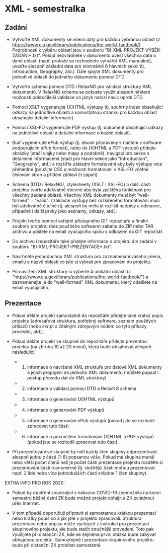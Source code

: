 # XML - semestralka

## Zadání
- Vytvořte XML dokumenty se všemi daty pro každou vybranou oblast (z
  https://www.cia.gov/library/publications/the-world-factbook/). Podrobnosti
  k výběru oblastí jsou v souboru "BI-XML-PROJEKT-VÝBĚR-ZADÁNÍ*.txt". Pokud
  nezvládnete v dokumentu uvést všechna data o dané oblasti (např. protože
  se rozhodnete vytvářet XML manuálně), uveďte alespoň základní data pro
  minimálně 6 hlavních sekcí (tj. Introduction, Geography, atd.). Dále
  spojte XML dokumenty pro jednotlivé oblasti do jediného dokumentu pomocí
  DTD.

- Vytvořte schema pomocí DTD i RelaxNG pro validaci struktury XML
  dokumentů. V RelaxNG schema se pokuste využít alespoň některé možnosti
  pokročilejší validace co jazyk nabízí navíc oproti DTD.

- Pomocí XSLT vygenerujte (X)HTML výstupy (tj. souhrný index obsahující
  odkazy na jednotlivé oblasti a samostatnou stránku pro každou oblast
  obsahující detailní informace).

- Pomocí XSL-FO vygenerujte PDF výstup (tj. dokument obsahující odkazy na
  jednotlivé oblasti a detailní informace o každé oblasti).

- Buď vygenerujte ePub výstup (tj. ebook připravený k načtení v software
  podporujícím ePub formát), nebo do (X)HTML a PDF výstupů přidejte obrázky
  (stačí vlajky nebo mapy a podobně), navigaci pro sekce s detailními
  informacemi (stačí pro hlavní sekce jako "Introduction", "Geography",
  atd.) a rozšiřte základní formátování aby byly výstupy více přehledné
  (použijte CSS a možnosti formátování v XSL-FO včetně číslování stran a
  přidání záhlaví či zápatí).

- Schema (DTD i RelaxNG), stylesheety (XSLT i XSL-FO) a další části
  projektu tvořte adekvátně obecné aby byla zajištěna funkčnost pro všechny
  zadané oblasti. Všechny XML dokumenty musí být "well-formed" + "valid". I
  základní výstupy bez rozšířeného formátování musí být adekvátně čitelné
  (tj. alespoň by mělo jít rozlišit nadpisy a odstavce, případně i další
  prvky jako seznamy, odkazy, atd.).

- Projekt tvořte pomocí veřejně přístupného GIT repozitáře a finální
  soubory projektu (bez použitého software) zabalte do ZIP nebo TAR archivu
  a pošlete na email vyučujícího spolu s odkazem na GIT repozitář.

- Do archivu i repozitáře také přidejte informace o projektu dle zadání v
  souboru "BI-XML-PROJEKT-PREZENTACE*.txt".

- Navrhněte jednoduchou XML strukturu pro zaznamenání vašeho jména,
  emailu a názvů oblastí co jste si vybrali pro zpracování do projektu.

- Po navržení XML struktury si vyberte 4 unikátní oblasti (z
  "https://www.cia.gov/library/publications/the-world-factbook/") a
  zaznamenejte je do "well-formed" XML dokumentu, který odešlete na email
  vyučujícího.
  
## Prezentace
- Pokud děláte projekt samostatně do repozitáře přidejte také krátký popis
  projektu (adresářová struktura, potřebný software, seznam použitých
  příkazů (nebo skript s čitelným zdrojovým kódem co tyto příkazy provede),
  atd.).

- Pokud děláte projekt ve skupině do repozitáře přidejte prezentaci
  projektu (na zhruba 10 až 20 minut), která bude obsahovat alespoň
  následující:

  - 1) informace o navržené XML struktuře pro datové XML dokumenty a jejich
       propojení do jednoho XML dokumentu (můžete popsat i postup převodu
       dat do XML struktury)

  - 2) informace o validaci pomocí DTD a RelaxNG schema

  - 3) informace o generování (X)HTML výstupů

  - 4) informace o generování PDF výstupů

  - 5) informace o generování ePub výstupů (pokud jste se rozhodli
       zpracovat tuto část)

  - 6) informace o pokročilém formátování (X)HTML a PDF výstupů (pokud jste
       se rozhodli zpracovat tuto část)

- Při prezentování ve skupině by měl každý člen skupiny odprezentovat
  alespoň jednu z částí (1-6) popsanou výše. Pokud má skupina menší nebo
  větší počet členů než je počet částí prezentace projektu rozdělte si
  prezentování částí rovnoměrně (tj. složitější části mohou prezentovat
  např. 2 lidé nebo více jednodušších částí zvládne 1 člen skupiny).

EXTRA INFO PRO ROK 2020:

- Pokud by opatření související s nákazou COVID-19 znemožnila na konci
  semestru běžné ústní ZK bude možné projekt obhájit a ZK zvládnout přes
  Internet.

- V tom případě doporučuji připravit si samostatnou krátkou prezentaci nebo
  krátký popis co a jak jste v projektu zpracovali. Struktura prezentace
  nebo popisu může vycházet z instrukcí pro prezentaci skupinového
  projektu, ale bude stačit stručnější provedení. Toto pak využijete při
  distanční ZK, kde se zejména první otázka bude zabývat obhajobou
  projektu. Samozřejmě i prezentace skupinového projektu bude při distanční
  ZK probíhat samostatně.